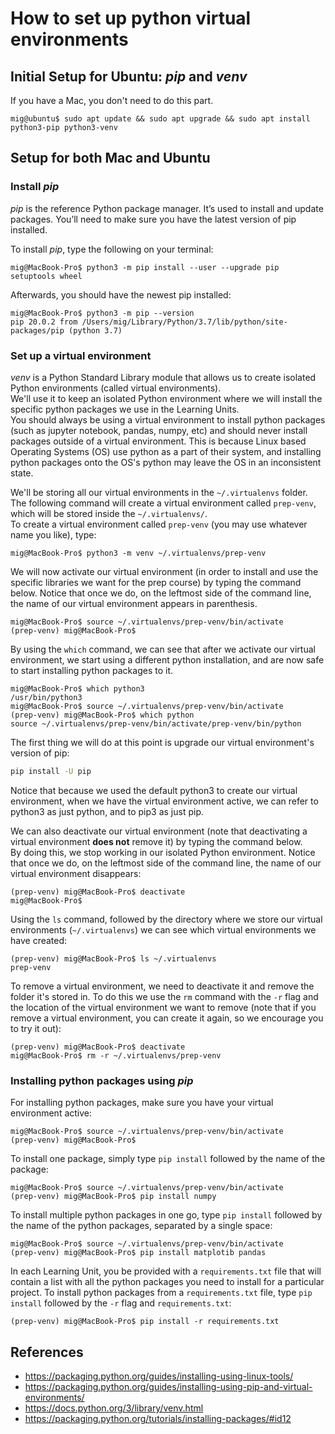 # How to set up python virtual environments

## Initial Setup for Ubuntu: _pip_ and _venv_

If you have a Mac, you don't need to do this part.
```console
mig@ubuntu$ sudo apt update && sudo apt upgrade && sudo apt install python3-pip python3-venv
```

## Setup for both Mac and Ubuntu

### Install _pip_

_pip_ is the reference Python package manager. It’s used to install and update packages. You’ll need to make sure you have the latest version of pip installed.

To install _pip_, type the following on your terminal:
```console
mig@MacBook-Pro$ python3 -m pip install --user --upgrade pip setuptools wheel
```

Afterwards, you should have the newest pip installed:
```console
mig@MacBook-Pro$ python3 -m pip --version
pip 20.0.2 from /Users/mig/Library/Python/3.7/lib/python/site-packages/pip (python 3.7)
```

### Set up a virtual environment

_venv_ is a Python Standard Library module that allows us to create isolated Python environments (called virtual environments).  
We'll use it to keep an isolated Python environment where we will install the specific python packages we use in the Learning Units.  
You should always be using a virtual environment to install python packages (such as jupyter notebook, pandas, numpy, etc) and should never install packages outside of a virtual environment. This is because Linux based Operating Systems (OS) use python as a part of their system, and installing python packages onto the OS's python may leave the OS in an inconsistent state.   

We'll be storing all our virtual environments in the `~/.virtualenvs` folder.  
The following command will create a virtual environment called `prep-venv`, which will be stored inside the `~/.virtualenvs/`.  
To create a virtual environment called `prep-venv` (you may use whatever name you like), type:
```console
mig@MacBook-Pro$ python3 -m venv ~/.virtualenvs/prep-venv
```

We will now activate our virtual environment (in order to install and use the specific libraries we want for the prep course) by typing the command below.
Notice that once we do, on the leftmost side of the command line, the name of our virtual environment appears in parenthesis.  
```console
mig@MacBook-Pro$ source ~/.virtualenvs/prep-venv/bin/activate
(prep-venv) mig@MacBook-Pro$
```

By using the `which` command, we can see that after we activate our virtual environment, we start using a different python installation, and are now safe to start installing python packages to it.
```console
mig@MacBook-Pro$ which python3
/usr/bin/python3
mig@MacBook-Pro$ source ~/.virtualenvs/prep-venv/bin/activate
(prep-venv) mig@MacBook-Pro$ which python
source ~/.virtualenvs/prep-venv/bin/activate/prep-venv/bin/python
```

The first thing we will do at this point is upgrade our virtual environment's version of pip:
```bash
pip install -U pip
```

Notice that because we used the default python3 to create our virtual environment, when we have the virtual environment active, we can refer to python3 as just python, and to pip3 as just pip.



We can also deactivate our virtual environment (note that deactivating a virtual environment **does not** remove it) by typing the command below.  
By doing this, we stop working in our isolated Python environment.
Notice that once we do, on the leftmost side of the command line, the name of our virtual environment disappears:
```console
(prep-venv) mig@MacBook-Pro$ deactivate
mig@MacBook-Pro$
```

Using the `ls` command, followed by the directory where we store our virtual environments (`~/.virtualenvs`) we can see which virtual environments we have created:
```console
(prep-venv) mig@MacBook-Pro$ ls ~/.virtualenvs
prep-venv
```

To remove a virtual environment, we need to deactivate it and remove the folder it's stored in.
To do this we use the `rm` command with the `-r` flag and the location of the virtual environment we want to remove (note that if you remove a virtual environment, you can create it again, so we encourage you to try it out):
```console
(prep-venv) mig@MacBook-Pro$ deactivate
mig@MacBook-Pro$ rm -r ~/.virtualenvs/prep-venv
```

### Installing python packages using _pip_

For installing python packages, make sure you have your virtual environment active:
```console
mig@MacBook-Pro$ source ~/.virtualenvs/prep-venv/bin/activate
(prep-venv) mig@MacBook-Pro$ 
```

To install one package, simply type `pip install` followed by the name of the package:
```console
mig@MacBook-Pro$ source ~/.virtualenvs/prep-venv/bin/activate
(prep-venv) mig@MacBook-Pro$ pip install numpy
```

To install multiple python packages in one go, type `pip install` followed by the name of the python packages, separated by a single space:
```console
mig@MacBook-Pro$ source ~/.virtualenvs/prep-venv/bin/activate
(prep-venv) mig@MacBook-Pro$ pip install matplotib pandas
```

In each Learning Unit, you be provided with a `requirements.txt` file that will contain a list with all the python packages you need to install for a particular project. 
To install python packages from a `requirements.txt` file, type `pip install` followed by the `-r` flag and `requirements.txt`:
```console
(prep-venv) mig@MacBook-Pro$ pip install -r requirements.txt
```

## References

* https://packaging.python.org/guides/installing-using-linux-tools/
* https://packaging.python.org/guides/installing-using-pip-and-virtual-environments/
* https://docs.python.org/3/library/venv.html
* https://packaging.python.org/tutorials/installing-packages/#id12